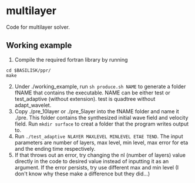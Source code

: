 # multilayer
Code for multilayer solver.
## Working example
1. Compile the required fortran library by running
  ```
  cd $BASILISK/ppr/
  make
  ````
2. Under ./working_example, run `sh produce.sh NAME` to generate a folder fNAME that contains the executable. NAME can be either test or test_adaptive (without extension). test is quadtree without adapt_wavelet.
3. Copy ./pre_10layer or ./pre_5layer into the fNAME folder and name it ./pre. This folder contains the synthesized initial wave field and velocity field. Run `mkdir surface` to creat a folder that the program writes output to.
4. Run `./test_adaptive NLAYER MAXLEVEL MINLEVEL ETAE TEND`. The input parameters are number of layers, max level, min level, max error for eta and the ending time respectively.
5. If that throws out an error, try changing the nl (number of layers) value directly in the code to desired value instead of inputting it as an argument. If the error persists, try use different max and min level (I don't know why these make a difference but they did...)
